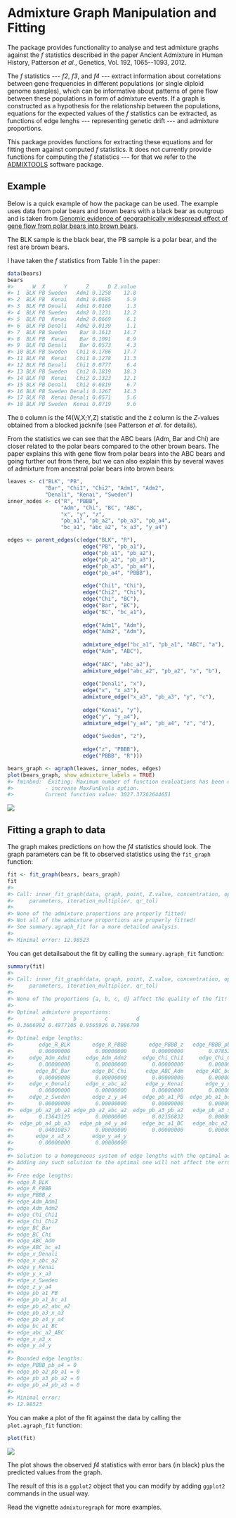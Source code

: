 <!-- README.md is generated from README.Rmd. Please edit that file -->
Admixture Graph Manipulation and Fitting
========================================

The package provides functionality to analyse and test admixture graphs against the *f* statistics described in the paper Ancient Admixture in Human History, Patterson *et al.*, Genetics, Vol. 192, 1065--1093, 2012.

The *f* statistics --- *f2*, *f3*, and *f4* --- extract information about correlations between gene frequencies in different populations (or single diploid genome samples), which can be informative about patterns of gene flow between these populations in form of admixture events. If a graph is constructed as a hypothesis for the relationship between the populations, equations for the expected values of the *f* statistics can be extracted, as functions of edge lenghs --- representing genetic drift --- and admixture proportions.

This package provides functions for extracting these equations and for fitting them against computed *f* statistics. It does not currently provide functions for computing the *f* statistics --- for that we refer to the [ADMIXTOOLS](https://github.com/DReichLab/AdmixTools) software package.

Example
-------

Below is a quick example of how the package can be used. The example uses data from polar bears and brown bears with a black bear as outgroup and is taken from [Genomic evidence of geographically widespread effect of gene flow from polar bears into brown bears](http://onlinelibrary.wiley.com/doi/10.1111/mec.13038/abstract).

The BLK sample is the black bear, the PB sample is a polar bear, and the rest are brown bears.

I have taken the *f* statistics from Table 1 in the paper:

``` r
data(bears)
bears
#>      W  X      Y      Z      D Z.value
#> 1  BLK PB Sweden   Adm1 0.1258    12.8
#> 2  BLK PB  Kenai   Adm1 0.0685     5.9
#> 3  BLK PB Denali   Adm1 0.0160     1.3
#> 4  BLK PB Sweden   Adm2 0.1231    12.2
#> 5  BLK PB  Kenai   Adm2 0.0669     6.1
#> 6  BLK PB Denali   Adm2 0.0139     1.1
#> 7  BLK PB Sweden    Bar 0.1613    14.7
#> 8  BLK PB  Kenai    Bar 0.1091     8.9
#> 9  BLK PB Denali    Bar 0.0573     4.3
#> 10 BLK PB Sweden   Chi1 0.1786    17.7
#> 11 BLK PB  Kenai   Chi1 0.1278    11.3
#> 12 BLK PB Denali   Chi1 0.0777     6.4
#> 13 BLK PB Sweden   Chi2 0.1819    18.3
#> 14 BLK PB  Kenai   Chi2 0.1323    12.1
#> 15 BLK PB Denali   Chi2 0.0819     6.7
#> 16 BLK PB Sweden Denali 0.1267    14.3
#> 17 BLK PB  Kenai Denali 0.0571     5.6
#> 18 BLK PB Sweden  Kenai 0.0719     9.6
```

The `D` column is the f4(W,X;Y,Z) statistic and the `Z` column is the *Z*-values obtained from a blocked jacknife (see Patterson *et al.* for details).

From the statistics we can see that the ABC bears (Adm, Bar and Chi) are closer related to the polar bears compared to the other brown bears. The paper explains this with gene flow from polar bears into the ABC bears and going further out from there, but we can also explain this by several waves of admixture from ancestral polar bears into brown bears:

``` r
leaves <- c("BLK", "PB",
            "Bar", "Chi1", "Chi2", "Adm1", "Adm2",
            "Denali", "Kenai", "Sweden") 
inner_nodes <- c("R", "PBBB",
                 "Adm", "Chi", "BC", "ABC",
                 "x", "y", "z",
                 "pb_a1", "pb_a2", "pb_a3", "pb_a4",
                 "bc_a1", "abc_a2", "x_a3", "y_a4")

edges <- parent_edges(c(edge("BLK", "R"),
                        edge("PB", "pb_a1"),
                        edge("pb_a1", "pb_a2"),
                        edge("pb_a2", "pb_a3"),
                        edge("pb_a3", "pb_a4"),
                        edge("pb_a4", "PBBB"),
                        
                        edge("Chi1", "Chi"),
                        edge("Chi2", "Chi"),
                        edge("Chi", "BC"),
                        edge("Bar", "BC"),
                        edge("BC", "bc_a1"),
                        
                        edge("Adm1", "Adm"),
                        edge("Adm2", "Adm"),
                        
                        admixture_edge("bc_a1", "pb_a1", "ABC", "a"),
                        edge("Adm", "ABC"),
                        
                        edge("ABC", "abc_a2"),
                        admixture_edge("abc_a2", "pb_a2", "x", "b"),
                        
                        edge("Denali", "x"),
                        edge("x", "x_a3"),
                        admixture_edge("x_a3", "pb_a3", "y", "c"),
                      
                        edge("Kenai", "y"),
                        edge("y", "y_a4"),                        
                        admixture_edge("y_a4", "pb_a4", "z", "d"),
                        
                        edge("Sweden", "z"),
                        
                        edge("z", "PBBB"),
                        edge("PBBB", "R")))

bears_graph <- agraph(leaves, inner_nodes, edges)
plot(bears_graph, show_admixture_labels = TRUE)
#> fminbnd:  Exiting: Maximum number of function evaluations has been exceeded
#>          - increase MaxFunEvals option.
#>          Current function value: 3027.37262644651
```

![](README-unnamed-chunk-3-1.png)

Fitting a graph to data
-----------------------

The graph makes predictions on how the *f4* statistics should look. The graph parameters can be fit to observed statistics using the `fit_graph` function:

``` r
fit <- fit_graph(bears, bears_graph)
fit
#> 
#> Call: inner_fit_graph(data, graph, point, Z.value, concentration, optimisation_options, 
#>     parameters, iteration_multiplier, qr_tol)
#> 
#> None of the admixture proportions are properly fitted!
#> Not all of the admixture proportions are properly fitted!
#> See summary.agraph_fit for a more detailed analysis.
#> 
#> Minimal error: 12.98523
```

You can get detailsabout the fit by calling the `summary.agraph_fit` function:

``` r
summary(fit)
#> 
#> Call: inner_fit_graph(data, graph, point, Z.value, concentration, optimisation_options, 
#>     parameters, iteration_multiplier, qr_tol)
#> 
#> None of the proportions {a, b, c, d} affect the quality of the fit!
#> 
#> Optimal admixture proportions:
#>         a         b         c         d 
#> 0.3666992 0.4977105 0.9565926 0.7986799 
#> 
#> Optimal edge lengths:
#>        edge_R_BLK       edge_R_PBBB       edge_PBBB_z   edge_PBBB_pb_a4 
#>        0.00000000        0.00000000        0.00000000        0.07852837 
#>     edge_Adm_Adm1     edge_Adm_Adm2     edge_Chi_Chi1     edge_Chi_Chi2 
#>        0.00000000        0.00000000        0.00000000        0.00000000 
#>       edge_BC_Bar       edge_BC_Chi      edge_ABC_Adm    edge_ABC_bc_a1 
#>        0.00000000        0.00000000        0.00000000        0.00000000 
#>     edge_x_Denali     edge_x_abc_a2      edge_y_Kenai       edge_y_x_a3 
#>        0.00000000        0.00000000        0.00000000        0.00000000 
#>     edge_z_Sweden       edge_z_y_a4     edge_pb_a1_PB  edge_pb_a1_bc_a1 
#>        0.00000000        0.00000000        0.00000000        0.00000000 
#>  edge_pb_a2_pb_a1 edge_pb_a2_abc_a2  edge_pb_a3_pb_a2   edge_pb_a3_x_a3 
#>        0.13643125        0.00000000        0.02156832        0.00000000 
#>  edge_pb_a4_pb_a3   edge_pb_a4_y_a4     edge_bc_a1_BC   edge_abc_a2_ABC 
#>        0.04010857        0.00000000        0.00000000        0.00000000 
#>       edge_x_a3_x       edge_y_a4_y 
#>        0.00000000        0.00000000 
#> 
#> Solution to a homogeneous system of edge lengths with the optimal admixture proportions:
#> Adding any such solution to the optimal one will not affect the error.
#> 
#> Free edge lengths:
#> edge_R_BLK
#> edge_R_PBBB
#> edge_PBBB_z
#> edge_Adm_Adm1
#> edge_Adm_Adm2
#> edge_Chi_Chi1
#> edge_Chi_Chi2
#> edge_BC_Bar
#> edge_BC_Chi
#> edge_ABC_Adm
#> edge_ABC_bc_a1
#> edge_x_Denali
#> edge_x_abc_a2
#> edge_y_Kenai
#> edge_y_x_a3
#> edge_z_Sweden
#> edge_z_y_a4
#> edge_pb_a1_PB
#> edge_pb_a1_bc_a1
#> edge_pb_a2_abc_a2
#> edge_pb_a3_x_a3
#> edge_pb_a4_y_a4
#> edge_bc_a1_BC
#> edge_abc_a2_ABC
#> edge_x_a3_x
#> edge_y_a4_y
#> 
#> Bounded edge lengths:
#> edge_PBBB_pb_a4 = 0
#> edge_pb_a2_pb_a1 = 0
#> edge_pb_a3_pb_a2 = 0
#> edge_pb_a4_pb_a3 = 0
#> 
#> Minimal error:
#> 12.98523
```

You can make a plot of the fit against the data by calling the `plot.agraph_fit` function:

``` r
plot(fit)
```

![](README-unnamed-chunk-6-1.png)

The plot shows the observed *f4* statistics with error bars (in black) plus the predicted values from the graph.

The result of this is a `ggplot2` object that you can modify by adding `ggplot2` commands in the usual way.

Read the vignette `admixturegraph` for more examples.
